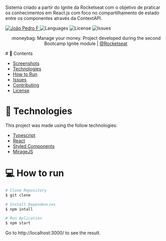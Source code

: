 

<p align="center">
<p>Sistema criado a partir do Ignite da Rocketseat com o objetivo de praticar os conhecimentos em React.js com foco no compartilhamento de estado entre os componentes através da ContextAPI.</p>
   <a href="https://www.linkedin.com/in/jo%C3%A3o-pedro-ferreira-490818144/">
      <img alt="João Pedro F" src="https://img.shields.io/badge/-JoãoPedro-5965e0?style=flat&logo=Linkedin&logoColor=white" />
   </a>
  <img alt="Languages" src="https://img.shields.io/github/languages/count/JoaoPedroweb/dt.money?color=%235963C5" />
  <img alt="License" src="https://img.shields.io/github/license/JoaoPedroweb/dt.money?color=%235E69D7" />
  <img alt="Issues" src="https://img.shields.io/github/issues/JoaoPedroweb/dt.money?color=%235965E0">
  <a href="joaopfdossanto@gmail.com">
  </a>
</p>
<p align="center">
  :moneybag: Manage your money. Project developed during the second Bootcamp Ignite module | <a href="https://github.com/Rocketseat">@Rocketseat</a>
</p>
# 📌 Contents

* [Screenshots](#camera-screenshot) 
* [Technologies](#rocket-technologies) 
* [How to Run](#computer-how-to-run)
* [Issues](#bug-issues)
* [Contributing](#sparkles-issues)
* [License](#page_facing_up-license)
# :rocket: Technologies
This project was made using the follow technologies:

* [Typescript](https://www.typescriptlang.org/)      
* [React](https://reactjs.org/)      
* [Styled Components](https://styled-components.com/)
* [MirageJS](https://miragejs.com/)

# :computer: How to run

```bash
# Clone Repository
$ git clone
```

```bash
# Install Dependencies
$ npm intall

# Run Aplication
$ npm start
```
Go to http://localhost:3000/ to see the result.
